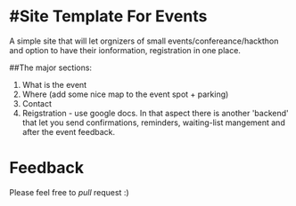 #Site Template For Events
=========================

A simple site that will let orgnizers of small events/confereance/hackthon and option to have their ionformation, registration in one place.

##The major sections:
1. What is the event
2. Where (add some nice map to the event spot + parking)
3. Contact 
4. Reigstration - use google docs. 
In that aspect there is another 'backend' that let you send confirmations, reminders, waiting-list mangement and after the event feedback.

# Feedback
Please feel free to *pull* request :)
